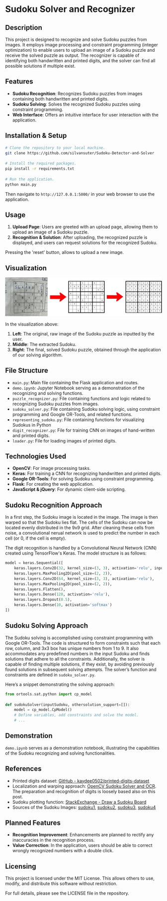 # Sudoku Solver and Recognizer

## Description
This project is designed to recognize and solve Sudoku puzzles from images. It employs image processing and constraint programming (integer optimization) to enable users to upload an image of a Sudoku puzzle and receive the solved puzzle as output. The recognizer is capable of identifying both handwritten and printed digits, and the solver can find all possible solutions if multiple exist.

## Features
- **Sudoku Recognition**: Recognizes Sudoku puzzles from images containing both handwritten and printed digits.
- **Sudoku Solving**: Solves the recognized Sudoku puzzles using constraint programming.
- **Web Interface**: Offers an intuitive interface for user interaction with the application.

## Installation & Setup
```sh
# Clone the repository to your local machine.
git clone https://github.com/silvansuter/Sudoku-Detector-and-Solver

# Install the required packages.
pip install -r requirements.txt

# Run the application.
python main.py
```
Then navigate to `http://127.0.0.1:5000/` in your web browser to use the application.

## Usage
1. **Upload Page**: Users are greeted with an upload page, allowing them to upload an image of a Sudoku puzzle.
2. **Recognition & Solution**: After uploading, the recognized puzzle is displayed, and users can request solutions for the recognized Sudoku.

Pressing the 'reset' button, allows to upload a new image.

## Visualization
![Description of Image](readme_assets/extraction_and_solving_process.png)

In the visualization above:
1. **Left**: The original, raw image of the Sudoku puzzle as inputted by the user.
2. **Middle**: The extracted Sudoku.
3. **Right**: The final, solved Sudoku puzzle, obtained through the application of our solving algorithm.

## File Structure
- `main.py`: Main file containing the Flask application and routes.
- `demo.ipynb`: Jupyter Notebook serving as a demonstration of the recognizing and solving functions.
- `puzzle_recognizer.py`: File containing functions and logic related to recognizing Sudoku puzzles from images.
- `sudoku_solver.py`: File containing Sudoku solving logic, using constraint programming and Google OR-Tools, and related functions.
- `representing_sudoku.py`: File containing functions for visualizing Sudokus in Python
- `digit_recognizer.py`: File for training CNN on images of hand-written and printed digits.
- `loader.py`: File for loading images of printed digits.

## Technologies Used
- **OpenCV**: For image processing tasks.
- **Keras**: For training a CNN for recognizing handwritten and printed digits.
- **Google OR-Tools**: For solving Sudoku using constraint programming.
- **Flask**: For creating the web application.
- **JavaScript & jQuery**: For dynamic client-side scripting.

## Sudoku Recognition Approach
In a first step, the Sudoku image is located in the image. The image is then warped so that the Sudoku lies flat. The cells of the Sudoku can now be located evenly distributed in the 9x9 grid. After cleaning these cells from noise, a convolutional nerual network is used to predict the number in each cell (or 0, if the cell is empty).

The digit recognition is handled by a Convolutional Neural Network (CNN) created using TensorFlow's Keras. The model structure is as follows:
```python
model = keras.Sequential([
    keras.layers.Conv2D(32, kernel_size=(3, 3), activation='relu', input_shape=(28, 28, 1)),
    keras.layers.MaxPooling2D(pool_size=(2, 2)),
    keras.layers.Conv2D(64, kernel_size=(3, 3), activation='relu'),
    keras.layers.MaxPooling2D(pool_size=(2, 2)),
    keras.layers.Flatten(),
    keras.layers.Dense(128, activation='relu'),
    keras.layers.Dropout(0.5),
    keras.layers.Dense(10, activation='softmax')
])
```

## Sudoku Solving Approach
The Sudoku solving is accomplished using constraint programming with Google OR-Tools. The code is structured to form constraints such that each row, column, and 3x3 box has unique numbers from 1 to 9. It also accommodates any predefined numbers in the input Sudoku and finds solutions that adhere to all the constraints. Additionally, the solver is capable of finding multiple solutions, if they exist, by avoiding previously found solutions in subsequent solving attempts. The solver’s function and constraints are defined in `sudoku_solver.py`.

Here’s a snippet demonstrating the solving approach:
```python
from ortools.sat.python import cp_model

def sudokuSolver(inputSudoku, othersolution_support=[]):
    model = cp_model.CpModel()
    # Define variables, add constraints and solve the model.
    # ...
```

## Demonstration
`demo.ipynb` serves as a demonstration notebook, illustrating the capabilities of the Sudoku recognizing and solving functionalities.

## References
- Printed digits dataset: [GitHub - kaydee0502/printed-digits-dataset](https://github.com/kaydee0502/printed-digits-dataset)
- Localization and warping approach: [OpenCV Sudoku Solver and OCR](https://pyimagesearch.com/2020/08/10/opencv-sudoku-solver-and-ocr/). The preparation and recognition of digits is loosely based also on this post.
- Sudoku plotting function: [StackExchange - Draw a Sudoku Board](https://codegolf.stackexchange.com/questions/126930/draw-a-sudoku-board-using-line-drawing-characters)
- Sources of the Sudoku Images: [sudoku1](https://raetsel.ch/raetseluebersicht/sudoku/), [sudoku2](), [sudoku3](https://en.wikipedia.org/wiki/Sudoku_solving_algorithms#/media/File:Sudoku_Puzzle_by_L2G-20050714_standardized_layout.svg), [sudoku4](https://f-puzzles.com)

## Planned Features
- **Recognition Improvement**: Enhancements are planned to rectify any inaccuracies in the recognition process.
- **Value Correction**: In the application, users should be able to correct wrongly recognized numbers with a double click.

## Licensing
This project is licensed under the MIT License. This allows others to use, modify, and distribute this software without restriction.

For full details, please see the LICENSE file in the repository.
